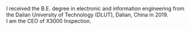 I received the B.E. degree in electronic and information engineering from the Dalian University of Technology (DLUT), Dalian, China in 2019.  
I am the CEO of X3000 Inspection.
